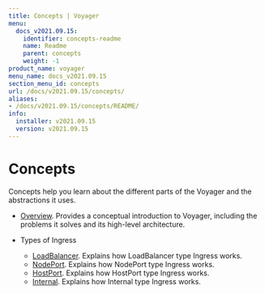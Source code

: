 ```yaml
---
title: Concepts | Voyager
menu:
  docs_v2021.09.15:
    identifier: concepts-readme
    name: Readme
    parent: concepts
    weight: -1
product_name: voyager
menu_name: docs_v2021.09.15
section_menu_id: concepts
url: /docs/v2021.09.15/concepts/
aliases:
- /docs/v2021.09.15/concepts/README/
info:
  installer: v2021.09.15
  version: v2021.09.15
---
```


# Concepts

Concepts help you learn about the different parts of the Voyager and the abstractions it uses.

- [Overview](/docs/v2021.09.15/concepts/overview). Provides a conceptual introduction to Voyager, including the problems it solves and its high-level architecture.

- Types of Ingress
  - [LoadBalancer](/docs/v2021.09.15/concepts/ingress-types/loadbalancer). Explains how LoadBalancer type Ingress works.
  - [NodePort](/docs/v2021.09.15/concepts/ingress-types/nodeport). Explains how NodePort type Ingress works.
  - [HostPort](/docs/v2021.09.15/concepts/ingress-types/hostport). Explains how HostPort type Ingress works.
  - [Internal](/docs/v2021.09.15/concepts/ingress-types/internal). Explains how Internal type Ingress works.
